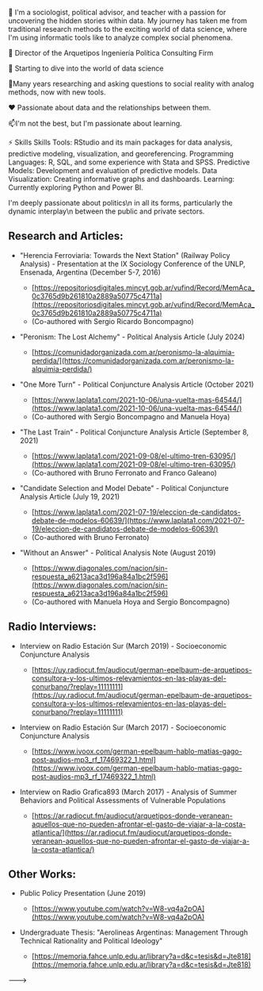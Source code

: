 👋 I'm a sociologist, political advisor, and teacher with a passion for uncovering the hidden stories within data.  My journey has taken me from traditional research methods to the exciting world of data science, where I'm using informatic tools like to analyze complex social phenomena.


  👀 Director of the Arquetipos Ingeniería Política Consulting Firm

💪 Starting to dive into the world of data science

🌱Many years researching and asking questions to social reality with analog methods, now with new tools.

❤️ Passionate about data and the relationships between them.

📫I'm not the best, but I'm passionate about learning.

 

⚡️ Skills
Skills
Tools: RStudio and its main packages for data analysis, predictive modeling, visualization, and georeferencing.
Programming Languages: R, SQL, and some experience with Stata and SPSS.
Predictive Models: Development and evaluation of predictive models.
Data Visualization: Creating informative graphs and dashboards.
Learning: Currently exploring Python and Power BI.

I'm deeply passionate about politics\n
in all its forms, particularly the dynamic interplay\n
between the public and private sectors. 

## Research and Articles:

* "Herencia Ferroviaria: Towards the Next Station" (Railway Policy Analysis) - Presentation at the IX Sociology Conference of the UNLP, Ensenada, Argentina (December 5-7, 2016)
    * [https://repositoriosdigitales.mincyt.gob.ar/vufind/Record/MemAca_0c3765d9b261810a2889a50775c4711a](https://repositoriosdigitales.mincyt.gob.ar/vufind/Record/MemAca_0c3765d9b261810a2889a50775c4711a)
    * (Co-authored with Sergio Ricardo Boncompagno)

* "Peronism: The Lost Alchemy" - Political Analysis Article (July 2024)
    * [https://comunidadorganizada.com.ar/peronismo-la-alquimia-perdida/](https://comunidadorganizada.com.ar/peronismo-la-alquimia-perdida/)

* "One More Turn" - Political Conjuncture Analysis Article (October 2021)
    * [https://www.laplata1.com/2021-10-06/una-vuelta-mas-64544/](https://www.laplata1.com/2021-10-06/una-vuelta-mas-64544/)
    * (Co-authored with Sergio Boncompagno and Manuela Hoya)

* "The Last Train" - Political Conjuncture Analysis Article (September 8, 2021)
    * [https://www.laplata1.com/2021-09-08/el-ultimo-tren-63095/](https://www.laplata1.com/2021-09-08/el-ultimo-tren-63095/)
    * (Co-authored with Bruno Ferronato and Franco Galeano)

* "Candidate Selection and Model Debate" - Political Conjuncture Analysis Article (July 19, 2021)
    * [https://www.laplata1.com/2021-07-19/eleccion-de-candidatos-debate-de-modelos-60639/](https://www.laplata1.com/2021-07-19/eleccion-de-candidatos-debate-de-modelos-60639/)
    * (Co-authored with Bruno Ferronato)

* "Without an Answer" - Political Analysis Note (August 2019)
    * [https://www.diagonales.com/nacion/sin-respuesta_a6213aca3d196a84a1bc2f596](https://www.diagonales.com/nacion/sin-respuesta_a6213aca3d196a84a1bc2f596)
    * (Co-authored with Manuela Hoya and Sergio Boncompagno)


## Radio Interviews:

* Interview on Radio Estación Sur (March 2019) - Socioeconomic Conjuncture Analysis
    * [https://uy.radiocut.fm/audiocut/german-epelbaum-de-arquetipos-consultora-y-los-ultimos-relevamientos-en-las-playas-del-conurbano/?replay=11111111](https://uy.radiocut.fm/audiocut/german-epelbaum-de-arquetipos-consultora-y-los-ultimos-relevamientos-en-las-playas-del-conurbano/?replay=11111111) 

* Interview on Radio Estación Sur (March 2017) - Socioeconomic Conjuncture Analysis
    * [https://www.ivoox.com/german-epelbaum-hablo-matias-gago-post-audios-mp3_rf_17469322_1.html](https://www.ivoox.com/german-epelbaum-hablo-matias-gago-post-audios-mp3_rf_17469322_1.html)

* Interview on Radio Grafica893 (March 2017) - Analysis of Summer Behaviors and Political Assessments of Vulnerable Populations 
    * [https://ar.radiocut.fm/audiocut/arquetipos-donde-veranean-aquellos-que-no-pueden-afrontar-el-gasto-de-viajar-a-la-costa-atlantica/](https://ar.radiocut.fm/audiocut/arquetipos-donde-veranean-aquellos-que-no-pueden-afrontar-el-gasto-de-viajar-a-la-costa-atlantica/)

## Other Works:

* Public Policy Presentation (June 2019)
    * [https://www.youtube.com/watch?v=W8-vq4a2pOA](https://www.youtube.com/watch?v=W8-vq4a2pOA)

* Undergraduate Thesis: "Aerolineas Argentinas: Management Through Technical Rationality and Political Ideology"
    * [https://memoria.fahce.unlp.edu.ar/library?a=d&c=tesis&d=Jte818](https://memoria.fahce.unlp.edu.ar/library?a=d&c=tesis&d=Jte818) 

--->
